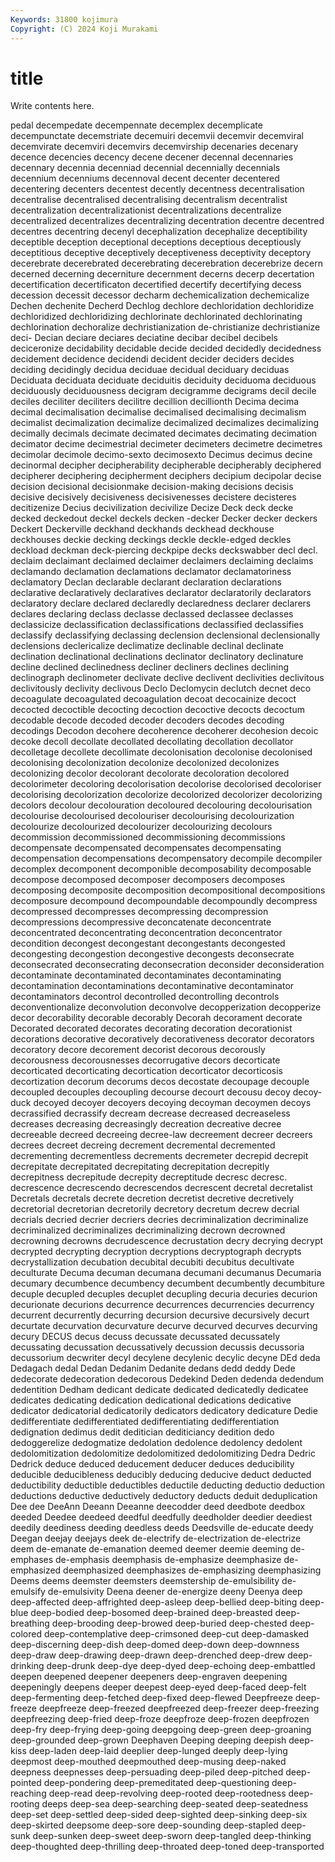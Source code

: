 ```yaml
---
Keywords: 31800 kojimura
Copyright: (C) 2024 Koji Murakami
---
```


# title

Write contents here.



pedal decempedate decempennate decemplex decemplicate decempunctate decemstriate decemuiri decemvii
decemvir decemviral decemvirate decemviri decemvirs decemvirship decenaries decenary decence decencies
decency decene decener decennal decennaries decennary decennia decenniad decennial decennially
decennials decennium decenniums decennoval decent decenter decentered decentering decenters decentest
decently decentness decentralisation decentralise decentralised decentralising decentralism decentralist decentralization decentralizationist
decentralizations decentralize decentralized decentralizes decentralizing decentration decentre decentred decentres decentring
decenyl decephalization decephalize deceptibility deceptible deception deceptional deceptions deceptious deceptiously
deceptitious deceptive deceptively deceptiveness deceptivity deceptory decerebrate decerebrated decerebrating decerebration
decerebrize decern decerned decerning decerniture decernment decerns decerp decertation decertification
decertificaton decertified decertify decertifying decess decession decessit decessor decharm dechemicalization
dechemicalize Dechen dechenite Decherd Dechlog dechlore dechloridation dechloridize dechloridized dechloridizing
dechlorinate dechlorinated dechlorinating dechlorination dechoralize dechristianization de-christianize dechristianize deci- Decian
deciare deciares deciatine decibar decibel decibels deciceronize decidability decidable decide
decided decidedly decidedness decidement decidence decidendi decident decider deciders decides
deciding decidingly decidua deciduae decidual deciduary deciduas Deciduata deciduata deciduate
deciduitis deciduity deciduoma deciduous deciduously deciduousness decigram decigramme decigrams decil
decile deciles deciliter deciliters decilitre decillion decillionth Decima decima decimal
decimalisation decimalise decimalised decimalising decimalism decimalist decimalization decimalize decimalized decimalizes
decimalizing decimally decimals decimate decimated decimates decimating decimation decimator decime
decimestrial decimeter decimeters decimetre decimetres decimolar decimole decimo-sexto decimosexto Decimus
decimus decine decinormal decipher decipherability decipherable decipherably deciphered decipherer deciphering
decipherment deciphers decipium decipolar decise decision decisional decisionmake decision-making decisions
decisis decisive decisively decisiveness decisivenesses decistere decisteres decitizenize Decius decivilization
decivilize Decize Deck deck decke decked deckedout deckel deckels decken
-decker Decker decker deckers Deckert Deckerville deckhand deckhands deckhead deckhouse
deckhouses deckie decking deckings deckle deckle-edged deckles deckload deckman deck-piercing
deckpipe decks deckswabber decl decl. declaim declaimant declaimed declaimer declaimers
declaiming declaims declamando declamation declamations declamator declamatoriness declamatory Declan declarable
declarant declaration declarations declarative declaratively declaratives declarator declaratorily declarators declaratory
declare declared declaredly declaredness declarer declarers declares declaring declass declasse
declassed declassee declasses declassicize declassification declassifications declassified declassifies declassify declassifying
declassing declension declensional declensionally declensions declericalize declimatize declinable declinal declinate
declination declinational declinations declinator declinatory declinature decline declined declinedness decliner
decliners declines declining declinograph declinometer declivate declive declivent declivities declivitous
declivitously declivity declivous Declo Declomycin declutch decnet deco decoagulate decoagulated
decoagulation decoat decocainize decoct decocted decoctible decocting decoction decoctive decocts
decoctum decodable decode decoded decoder decoders decodes decoding decodings Decodon
decohere decoherence decoherer decohesion decoic decoke decoll decollate decollated decollating
decollation decollator decolletage decollete decollimate decolonisation decolonise decolonised decolonising decolonization
decolonize decolonized decolonizes decolonizing decolor decolorant decolorate decoloration decolored decolorimeter
decoloring decolorisation decolorise decolorised decoloriser decolorising decolorization decolorize decolorized decolorizer
decolorizing decolors decolour decolouration decoloured decolouring decolourisation decolourise decolourised decolouriser
decolourising decolourization decolourize decolourized decolourizer decolourizing decolours decommission decommissioned decommissioning
decommissions decompensate decompensated decompensates decompensating decompensation decompensations decompensatory decompile decompiler
decomplex decomponent decomponible decomposability decomposable decompose decomposed decomposer decomposers decomposes
decomposing decomposite decomposition decompositional decompositions decomposure decompound decompoundable decompoundly decompress
decompressed decompresses decompressing decompression decompressions decompressive deconcatenate deconcentrate deconcentrated deconcentrating
deconcentration deconcentrator decondition decongest decongestant decongestants decongested decongesting decongestion decongestive
decongests deconsecrate deconsecrated deconsecrating deconsecration deconsider deconsideration decontaminate decontaminated decontaminates
decontaminating decontamination decontaminations decontaminative decontaminator decontaminators decontrol decontrolled decontrolling decontrols
deconventionalize deconvolution deconvolve decopperization decopperize decor decorability decorable decorably Decorah
decorament decorate Decorated decorated decorates decorating decoration decorationist decorations decorative
decoratively decorativeness decorator decorators decoratory decore decorement decorist decorous decorously
decorousness decorousnesses decorrugative decors decorticate decorticated decorticating decortication decorticator decorticosis
decortization decorum decorums decos decostate decoupage decouple decoupled decouples decoupling
decourse decourt decousu decoy decoy-duck decoyed decoyer decoyers decoying decoyman
decoymen decoys decrassified decrassify decream decrease decreased decreaseless decreases decreasing
decreasingly decreation decreative decree decreeable decreed decreeing decree-law decreement decreer
decreers decrees decreet decreing decrement decremental decremented decrementing decrementless decrements
decremeter decrepid decrepit decrepitate decrepitated decrepitating decrepitation decrepitly decrepitness decrepitude
decrepity decreptitude decresc decresc. decrescence decrescendo decrescendos decrescent decretal decretalist
Decretals decretals decrete decretion decretist decretive decretively decretorial decretorian decretorily
decretory decretum decrew decrial decrials decried decrier decriers decries decriminalization
decriminalize decriminalized decriminalizes decriminalizing decrown decrowned decrowning decrowns decrudescence decrustation
decry decrying decrypt decrypted decrypting decryption decryptions decryptograph decrypts decrystallization
decubation decubital decubiti decubitus decultivate deculturate Decuma decuman decumana decumani
decumanus Decumaria decumary decumbence decumbency decumbent decumbently decumbiture decuple decupled
decuples decuplet decupling decuria decuries decurion decurionate decurions decurrence decurrences
decurrencies decurrency decurrent decurrently decurring decursion decursive decursively decurt decurtate
decurvation decurvature decurve decurved decurves decurving decury DECUS decus decuss
decussate decussated decussately decussating decussation decussatively decussion decussis decussoria decussorium
decwriter decyl decylene decylenic decylic decyne DEd deda Dedagach dedal
Dedan Dedanim Dedanite dedans dedd deddy Dede dedecorate dedecoration dedecorous
Dedekind Deden dedenda dedendum dedentition Dedham dedicant dedicate dedicated dedicatedly
dedicatee dedicates dedicating dedication dedicational dedications dedicative dedicator dedicatorial dedicatorily
dedicators dedicatory dedicature Dedie dedifferentiate dedifferentiated dedifferentiating dedifferentiation dedignation dedimus
dedit deditician dediticiancy dedition dedo dedoggerelize dedogmatize dedolation dedolence dedolency
dedolent dedolomitization dedolomitize dedolomitized dedolomitizing Dedra Dedric Dedrick deduce deduced
deducement deducer deduces deducibility deducible deducibleness deducibly deducing deducive deduct
deducted deductibility deductible deductibles deductile deducting deductio deduction deductions deductive
deductively deductory deducts deduit deduplication Dee dee DeeAnn Deeann Deeanne
deecodder deed deedbote deedbox deeded Deedee deedeed deedful deedfully deedholder
deedier deediest deedily deediness deeding deedless deeds Deedsville de-educate deedy
Deegan deejay deejays deek de-electrify de-electrization de-electrize deem de-emanate de-emanation
deemed deemer deemie deeming de-emphases de-emphasis deemphasis de-emphasize deemphasize de-emphasized
deemphasized deemphasizes de-emphasizing deemphasizing Deems deems deemster deemsters deemstership de-emulsibility
de-emulsify de-emulsivity Deena deener de-energize deeny Deenya deep deep-affected deep-affrighted
deep-asleep deep-bellied deep-biting deep-blue deep-bodied deep-bosomed deep-brained deep-breasted deep-breathing deep-brooding
deep-browed deep-buried deep-chested deep-colored deep-contemplative deep-crimsoned deep-cut deep-damasked deep-discerning deep-dish
deep-domed deep-down deep-downness deep-draw deep-drawing deep-drawn deep-drenched deep-drew deep-drinking deep-drunk
deep-dye deep-dyed deep-echoing deep-embattled deepen deepened deepener deepeners deep-engraven deepening
deepeningly deepens deeper deepest deep-eyed deep-faced deep-felt deep-fermenting deep-fetched deep-fixed
deep-flewed Deepfreeze deep-freeze deepfreeze deep-freezed deepfreezed deep-freezer deep-freezing deepfreezing deep-fried
deep-froze deepfroze deep-frozen deepfrozen deep-fry deep-frying deep-going deepgoing deep-green deep-groaning
deep-grounded deep-grown Deephaven Deeping deeping deepish deep-kiss deep-laden deep-laid deeplier
deep-lunged deeply deep-lying deepmost deep-mouthed deepmouthed deep-musing deep-naked deepness deepnesses
deep-persuading deep-piled deep-pitched deep-pointed deep-pondering deep-premeditated deep-questioning deep-reaching deep-read deep-revolving
deep-rooted deep-rootedness deep-rooting deeps deep-sea deep-searching deep-seated deep-seatedness deep-set deep-settled
deep-sided deep-sighted deep-sinking deep-six deep-skirted deepsome deep-sore deep-sounding deep-stapled deep-sunk
deep-sunken deep-sweet deep-sworn deep-tangled deep-thinking deep-thoughted deep-thrilling deep-throated deep-toned deep-transported
